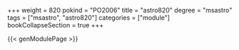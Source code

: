 +++
weight = 820
pokind = "PO2006"
title = "astro820"
degree = "msastro"
tags = ["msastro", "astro820"]
categories = ["module"]
bookCollapseSection = true
+++

{{< genModulePage >}}
